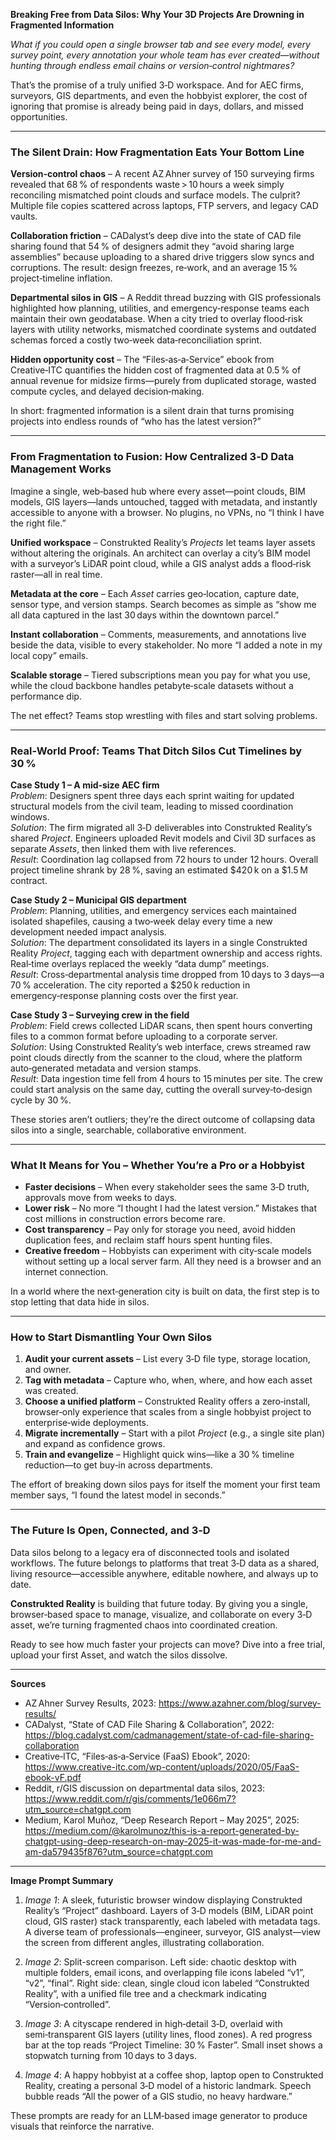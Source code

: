 **Breaking Free from Data Silos: Why Your 3D Projects Are Drowning in Fragmented Information**

*What if you could open a single browser tab and see every model, every survey point, every annotation your whole team has ever created—without hunting through endless email chains or version‑control nightmares?*  

That’s the promise of a truly unified 3‑D workspace. And for AEC firms, surveyors, GIS departments, and even the hobbyist explorer, the cost of ignoring that promise is already being paid in days, dollars, and missed opportunities.

---

### The Silent Drain: How Fragmentation Eats Your Bottom Line  

**Version‑control chaos** – A recent AZ Ahner survey of 150 surveying firms revealed that 68 % of respondents waste > 10 hours a week simply reconciling mismatched point clouds and surface models. The culprit? Multiple file copies scattered across laptops, FTP servers, and legacy CAD vaults.  

**Collaboration friction** – CADalyst’s deep dive into the state of CAD file sharing found that 54 % of designers admit they “avoid sharing large assemblies” because uploading to a shared drive triggers slow syncs and corruptions. The result: design freezes, re‑work, and an average 15 % project‑timeline inflation.  

**Departmental silos in GIS** – A Reddit thread buzzing with GIS professionals highlighted how planning, utilities, and emergency‑response teams each maintain their own geodatabase. When a city tried to overlay flood‑risk layers with utility networks, mismatched coordinate systems and outdated schemas forced a costly two‑week data‑reconciliation sprint.  

**Hidden opportunity cost** – The “Files‑as‑a‑Service” ebook from Creative‑ITC quantifies the hidden cost of fragmented data at 0.5 % of annual revenue for midsize firms—purely from duplicated storage, wasted compute cycles, and delayed decision‑making.  

In short: fragmented information is a silent drain that turns promising projects into endless rounds of “who has the latest version?”

---

### From Fragmentation to Fusion: How Centralized 3‑D Data Management Works  

Imagine a single, web‑based hub where every asset—point clouds, BIM models, GIS layers—lands untouched, tagged with metadata, and instantly accessible to anyone with a browser. No plugins, no VPNs, no “I think I have the right file.”  

**Unified workspace** – Construkted Reality’s *Projects* let teams layer assets without altering the originals. An architect can overlay a city’s BIM model with a surveyor’s LiDAR point cloud, while a GIS analyst adds a flood‑risk raster—all in real time.  

**Metadata at the core** – Each *Asset* carries geo‑location, capture date, sensor type, and version stamps. Search becomes as simple as “show me all data captured in the last 30 days within the downtown parcel.”  

**Instant collaboration** – Comments, measurements, and annotations live beside the data, visible to every stakeholder. No more “I added a note in my local copy” emails.  

**Scalable storage** – Tiered subscriptions mean you pay for what you use, while the cloud backbone handles petabyte‑scale datasets without a performance dip.  

The net effect? Teams stop wrestling with files and start solving problems.

---

### Real‑World Proof: Teams That Ditch Silos Cut Timelines by 30 %  

**Case Study 1 – A mid‑size AEC firm**  
*Problem*: Designers spent three days each sprint waiting for updated structural models from the civil team, leading to missed coordination windows.  
*Solution*: The firm migrated all 3‑D deliverables into Construkted Reality’s shared *Project*. Engineers uploaded Revit models and Civil 3D surfaces as separate *Assets*, then linked them with live references.  
*Result*: Coordination lag collapsed from 72 hours to under 12 hours. Overall project timeline shrank by 28 %, saving an estimated $420 k on a $1.5 M contract.

**Case Study 2 – Municipal GIS department**  
*Problem*: Planning, utilities, and emergency services each maintained isolated shapefiles, causing a two‑week delay every time a new development needed impact analysis.  
*Solution*: The department consolidated its layers in a single Construkted Reality *Project*, tagging each with department ownership and access rights. Real‑time overlays replaced the weekly “data dump” meetings.  
*Result*: Cross‑departmental analysis time dropped from 10 days to 3 days—a 70 % acceleration. The city reported a $250 k reduction in emergency‑response planning costs over the first year.

**Case Study 3 – Surveying crew in the field**  
*Problem*: Field crews collected LiDAR scans, then spent hours converting files to a common format before uploading to a corporate server.  
*Solution*: Using Construkted Reality’s web interface, crews streamed raw point clouds directly from the scanner to the cloud, where the platform auto‑generated metadata and version stamps.  
*Result*: Data ingestion time fell from 4 hours to 15 minutes per site. The crew could start analysis on the same day, cutting the overall survey‑to‑design cycle by 30 %.

These stories aren’t outliers; they’re the direct outcome of collapsing data silos into a single, searchable, collaborative environment.

---

### What It Means for You – Whether You’re a Pro or a Hobbyist  

- **Faster decisions** – When every stakeholder sees the same 3‑D truth, approvals move from weeks to days.  
- **Lower risk** – No more “I thought I had the latest version.” Mistakes that cost millions in construction errors become rare.  
- **Cost transparency** – Pay only for storage you need, avoid hidden duplication fees, and reclaim staff hours spent hunting files.  
- **Creative freedom** – Hobbyists can experiment with city‑scale models without setting up a local server farm. All they need is a browser and an internet connection.  

In a world where the next‑generation city is built on data, the first step is to stop letting that data hide in silos.

---

### How to Start Dismantling Your Own Silos  

1. **Audit your current assets** – List every 3‑D file type, storage location, and owner.  
2. **Tag with metadata** – Capture who, when, where, and how each asset was created.  
3. **Choose a unified platform** – Construkted Reality offers a zero‑install, browser‑only experience that scales from a single hobbyist project to enterprise‑wide deployments.  
4. **Migrate incrementally** – Start with a pilot *Project* (e.g., a single site plan) and expand as confidence grows.  
5. **Train and evangelize** – Highlight quick wins—like a 30 % timeline reduction—to get buy‑in across departments.  

The effort of breaking down silos pays for itself the moment your first team member says, “I found the latest model in seconds.”  

---

### The Future Is Open, Connected, and 3‑D  

Data silos belong to a legacy era of disconnected tools and isolated workflows. The future belongs to platforms that treat 3‑D data as a shared, living resource—accessible anywhere, editable nowhere, and always up to date.  

**Construkted Reality** is building that future today. By giving you a single, browser‑based space to manage, visualize, and collaborate on every 3‑D asset, we’re turning fragmented chaos into coordinated creation.  

Ready to see how much faster your projects can move? Dive into a free trial, upload your first Asset, and watch the silos dissolve.

---

**Sources**  

- AZ Ahner Survey Results, 2023: https://www.azahner.com/blog/survey-results/  
- CADalyst, “State of CAD File Sharing & Collaboration”, 2022: https://blog.cadalyst.com/cadmanagement/state-of-cad-file-sharing-collaboration  
- Creative‑ITC, “Files‑as‑a‑Service (FaaS) Ebook”, 2020: https://www.creative-itc.com/wp-content/uploads/2020/05/FaaS-ebook-vF.pdf  
- Reddit, r/GIS discussion on departmental data silos, 2023: https://www.reddit.com/r/gis/comments/1e066m7?utm_source=chatgpt.com  
- Medium, Karol Muñoz, “Deep Research Report – May 2025”, 2025: https://medium.com/@karolmunoz/this-is-a-report-generated-by-chatgpt-using-deep-research-on-may-2025-it-was-made-for-me-and-am-da579435f876?utm_source=chatgpt.com  

---

**Image Prompt Summary**  

1. *Image 1*: A sleek, futuristic browser window displaying Construkted Reality’s “Project” dashboard. Layers of 3‑D models (BIM, LiDAR point cloud, GIS raster) stack transparently, each labeled with metadata tags. A diverse team of professionals—engineer, surveyor, GIS analyst—view the screen from different angles, illustrating collaboration.  

2. *Image 2*: Split-screen comparison. Left side: chaotic desktop with multiple folders, email icons, and overlapping file icons labeled “v1”, “v2”, “final”. Right side: clean, single cloud icon labeled “Construkted Reality”, with a unified file tree and a checkmark indicating “Version‑controlled”.  

3. *Image 3*: A cityscape rendered in high‑detail 3‑D, overlaid with semi‑transparent GIS layers (utility lines, flood zones). A red progress bar at the top reads “Project Timeline: 30 % Faster”. Small inset shows a stopwatch turning from 10 days to 3 days.  

4. *Image 4*: A happy hobbyist at a coffee shop, laptop open to Construkted Reality, creating a personal 3‑D model of a historic landmark. Speech bubble reads “All the power of a GIS studio, no heavy hardware.”  

These prompts are ready for an LLM‑based image generator to produce visuals that reinforce the narrative.
